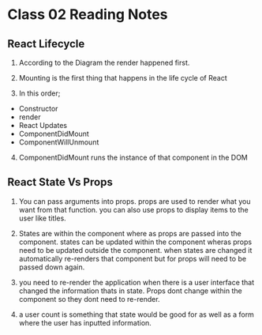 # Class 02 Reading Notes

## React Lifecycle

1) According to the Diagram the render happened first. 

2) Mounting is the first thing that happens in the life cycle of React

3) In this order;

- Constructor
- render
- React Updates
- ComponentDidMount
- ComponentWillUnmount

4) ComponentDidMount runs the instance of that component in the DOM

## React State Vs Props

1) You can pass arguments into props. props are used to render what you want from that function. you can also use props to display items to the user like titles.

2) States are within the component where as props are passed into the component. states can be updated within the component wheras props need to be updated outside the component. when states are changed it automatically re-renders that component but for props will need to be passed down again.

3) you need to re-render the application when there is a user interface that changed the information thats in state. Props dont change within the component so they dont need to re-render.

4) a user count is something that state would be good for as well as a form where the user has inputted information.